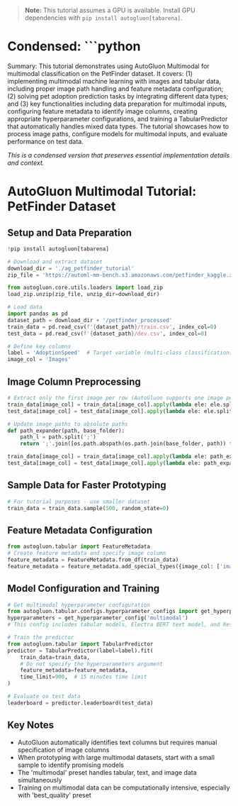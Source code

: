 > **Note:** This tutorial assumes a GPU is available. Install GPU dependencies with `pip install autogluon[tabarena]`.

# Condensed: ```python

Summary: This tutorial demonstrates using AutoGluon Multimodal for multimodal classification on the PetFinder dataset. It covers: (1) implementing multimodal machine learning with images and tabular data, including proper image path handling and feature metadata configuration; (2) solving pet adoption prediction tasks by integrating different data types; and (3) key functionalities including data preparation for multimodal inputs, configuring feature metadata to identify image columns, creating appropriate hyperparameter configurations, and training a TabularPredictor that automatically handles mixed data types. The tutorial showcases how to process image paths, configure models for multimodal inputs, and evaluate performance on test data.

*This is a condensed version that preserves essential implementation details and context.*

# AutoGluon Multimodal Tutorial: PetFinder Dataset

## Setup and Data Preparation

```python
!pip install autogluon[tabarena]

# Download and extract dataset
download_dir = './ag_petfinder_tutorial'
zip_file = 'https://automl-mm-bench.s3.amazonaws.com/petfinder_kaggle.zip'

from autogluon.core.utils.loaders import load_zip
load_zip.unzip(zip_file, unzip_dir=download_dir)

# Load data
import pandas as pd
dataset_path = download_dir + '/petfinder_processed'
train_data = pd.read_csv(f'{dataset_path}/train.csv', index_col=0)
test_data = pd.read_csv(f'{dataset_path}/dev.csv', index_col=0)

# Define key columns
label = 'AdoptionSpeed'  # Target variable (multi-class classification)
image_col = 'Images'
```

## Image Column Preprocessing

```python
# Extract only the first image per row (AutoGluon supports one image per row)
train_data[image_col] = train_data[image_col].apply(lambda ele: ele.split(';')[0])
test_data[image_col] = test_data[image_col].apply(lambda ele: ele.split(';')[0])

# Update image paths to absolute paths
def path_expander(path, base_folder):
    path_l = path.split(';')
    return ';'.join([os.path.abspath(os.path.join(base_folder, path)) for path in path_l])

train_data[image_col] = train_data[image_col].apply(lambda ele: path_expander(ele, base_folder=dataset_path))
test_data[image_col] = test_data[image_col].apply(lambda ele: path_expander(ele, base_folder=dataset_path))
```

## Sample Data for Faster Prototyping

```python
# For tutorial purposes - use smaller dataset
train_data = train_data.sample(500, random_state=0)
```

## Feature Metadata Configuration

```python
from autogluon.tabular import FeatureMetadata
# Create feature metadata and specify image column
feature_metadata = FeatureMetadata.from_df(train_data)
feature_metadata = feature_metadata.add_special_types({image_col: ['image_path']})
```

## Model Configuration and Training

```python
# Get multimodal hyperparameter configuration
from autogluon.tabular.configs.hyperparameter_configs import get_hyperparameter_config
hyperparameters = get_hyperparameter_config('multimodal')
# This config includes tabular models, Electra BERT text model, and ResNet image model

# Train the predictor
from autogluon.tabular import TabularPredictor
predictor = TabularPredictor(label=label).fit(
    train_data=train_data,
    # Do not specify the hyperparameters argument
    feature_metadata=feature_metadata,
    time_limit=900,  # 15 minutes time limit
)

# Evaluate on test data
leaderboard = predictor.leaderboard(test_data)
```

## Key Notes

- AutoGluon automatically identifies text columns but requires manual specification of image columns
- When prototyping with large multimodal datasets, start with a small sample to identify promising models
- The 'multimodal' preset handles tabular, text, and image data simultaneously
- Training on multimodal data can be computationally intensive, especially with 'best_quality' preset
